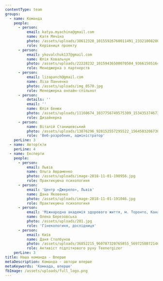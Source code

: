 ```yaml
---
contentType: team
groups:
  - name: Команда
    people:
      - person:
          email: katya.myachina@gmail.com
          name: Катя Мячіна
          photo: /assets/uploads/38612320_10155926760011491_2332100820058767360_n.jpg
          role: Керівниця проекту
      - person:
          email: ykovalchuk137@gmail.com
          name: Юлія Ковальчук
          photo: /assets/uploads/22228232_10159436500070504_936615051645064541_n.jpg
          role: Менеджерка з партнерств
      - person:
          email: lizapanch@gmail.com
          name: Ліза Панченко
          photo: /assets/uploads/img_0570.jpg
          role: Менеджерка онлайн-спільнот
      - person:
          details: ''
          email: ''
          name: Юлія Бенюх
          photo: /assets/uploads/11160674_1037756749575309_1534353746737673711_n.jpg
          role: Дизайнерка
      - person:
          name: Віталій Станишевський
          photo: /assets/uploads/13876296_928152557295522_156450320673897050_n.jpg
          role: 'Веб-розробник, адміністратор'
    perLine: 3
  - name: Автор(к)и
    perLine: 4
  - name: Експерти
    people:
      - person:
          email: Львів
          name: Ольга Авраменко
          photo: /assets/uploads/image-2018-11-01-190956.jpg
          role: Практикуюча психологиня
      - person:
          email: 'Центр «Джерело», Львів'
          name: Дана Яковенко
          photo: /assets/uploads/image-2018-11-01-191046.jpg
          role: Практикуюча психологиня
      - person:
          email: 'Міжнародна академія здорового життя, м. Торонто, Канада'
          name: Олена Березовська
          photo: /assets/uploads/201.jpg
          role: 'Гінекологиня, дослідниця'
      - person:
          email: Київ
          name: Даня Столбунов
          photo: /assets/uploads/36852215_960787320765855_5697258072146182144_n.jpg
          role: Активіст підліткового руху Teenergizer
    perLine: 3
title: Наша команда - Вперше
metaDescription: Команда - автори вперше
metaKeywords: 'Комнада, вперше'
fbImage: /assets/uploads/full_logo.png
---
```


